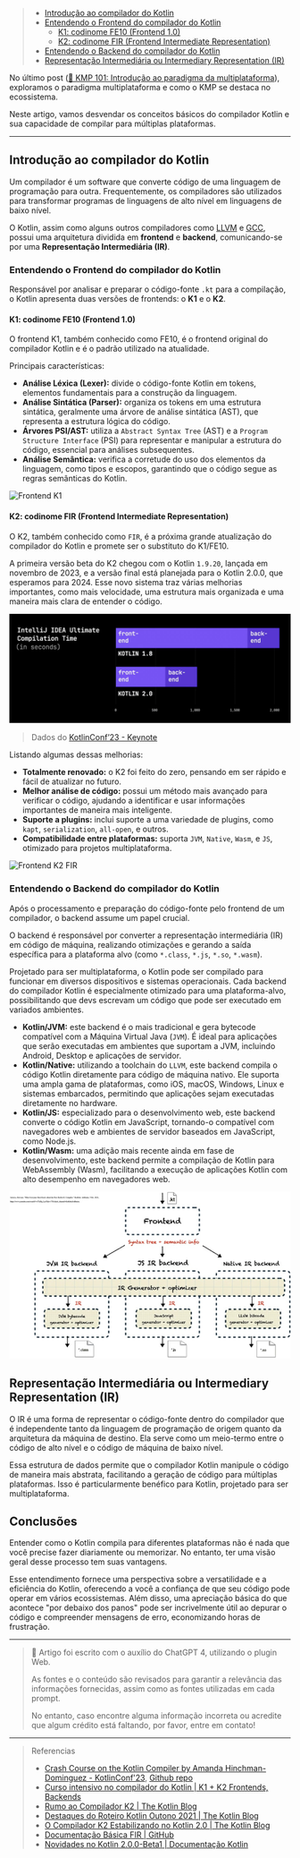 > * [Introdução ao compilador do Kotlin](#introdução-ao-compilador-do-kotlin)
> * [Entendendo o Frontend do compilador do Kotlin](#entendendo-o-frontend-do-compilador-do-kotlin)
>   * [K1: codinome FE10 (Frontend 1.0)](#k1-codinome-fe10-frontend-10)
>   * [K2: codinome FIR (Frontend Intermediate Representation)](#k2-codinome-fir-frontend-intermediate-representation)
> * [Entendendo o Backend do compilador do Kotlin](#entendendo-o-backend-do-compilador-do-kotlin)
> * [Representação Intermediária ou Intermediary Representation (IR)](#representação-intermediária-ou-intermediary-representation-ir)

No último post ([🔗 KMP 101: Introdução ao paradigma da multiplataforma](https://dev.to/rsicarelli/kotlin-multiplataforma-101-introducao-ao-paradigma-da-multiplataforma-eo3)), exploramos o paradigma multiplataforma e como o KMP se destaca no ecossistema.

Neste artigo, vamos desvendar os conceitos básicos do compilador Kotlin e sua capacidade de compilar para múltiplas plataformas.

---

## Introdução ao compilador do Kotlin

Um compilador é um software que converte código de uma linguagem de programação para outra. Frequentemente, os compiladores são utilizados para transformar programas de linguagens de alto nível em linguagens de baixo nível.

O Kotlin, assim como alguns outros compiladores como [LLVM](https://llvm.org/) e [GCC](https://gcc.gnu.org/), possui uma arquitetura dividida em **frontend** e **backend**, comunicando-se por uma **Representação Intermediária (IR)**.

### Entendendo o Frontend do compilador do Kotlin

Responsável por analisar e preparar o código-fonte `.kt` para a compilação, o Kotlin apresenta duas versões de frontends: o **K1** e o **K2**.

#### K1: codinome FE10 (Frontend 1.0)

O frontend K1, também conhecido como FE10, é o frontend original do compilador Kotlin e é o padrão utilizado na atualidade.

Principais características:

- **Análise Léxica (Lexer):** divide o código-fonte Kotlin em tokens, elementos fundamentais para a construção da linguagem.
- **Análise Sintática (Parser):** organiza os tokens em uma estrutura sintática, geralmente uma árvore de análise sintática (AST), que representa a estrutura lógica do código.
- **Árvores PSI/AST:** utiliza a `Abstract Syntax Tree` (AST) e a `Program Structure Interface` (PSI) para representar e manipular a estrutura do código, essencial para análises subsequentes.
- **Análise Semântica:** verifica a corretude do uso dos elementos da linguagem, como tipos e escopos, garantindo que o código segue as regras semânticas do Kotlin.

![Frontend K1](https://github.com/ahinchman1/Kotlin-Compiler-Crash-Course/blob/master/res/k1_frontend.png?raw=true)

#### K2: codinome FIR (Frontend Intermediate Representation)

O K2, também conhecido como `FIR`, é a próxima grande atualização do compilador do Kotlin e promete ser o substituto do K1/FE10.

A primeira versão beta do K2 chegou com o Kotlin `1.9.20`, lançada em novembro de 2023, e a versão final está planejada para o Kotlin 2.0.0, que esperamos para 2024. Esse novo sistema traz várias melhorias importantes, como mais velocidade, uma estrutura mais organizada e uma maneira mais clara de entender o código.

![KotlinConf2023 K1 vs K2](https://github.com/rsicarelli/KMP-101/blob/main/posts/assets/k1-vs-k2-kotlinconf2023.png?raw=true)

> Dados do [KotlinConf’23 - Keynote](https://www.youtube.com/live/c4f4SCEYA5Q?si=LyH_q_6R8hjd-dRo&t=495)

Listando algumas dessas melhorias:

- **Totalmente renovado:** o K2 foi feito do zero, pensando em ser rápido e fácil de atualizar no futuro.
- **Melhor análise de código:** possui um método mais avançado para verificar o código, ajudando a identificar e usar informações importantes de maneira mais inteligente.
- **Suporte a plugins:** inclui suporte a uma variedade de plugins, como `kapt`, `serialization`, `all-open`, e outros.
- **Compatibilidade entre plataformas:** suporta `JVM`, `Native`, `Wasm`, e `JS`, otimizado para projetos multiplataforma.

![Frontend K2 FIR](https://github.com/ahinchman1/Kotlin-Compiler-Crash-Course/blob/master/res/k2_frontend.png?raw=true)

### Entendendo o Backend do compilador do Kotlin

Após o processamento e preparação do código-fonte pelo frontend de um compilador, o backend assume um papel crucial.

O backend é responsável por converter a representação intermediária (IR) em código de máquina, realizando otimizações e gerando a saída específica para a plataforma alvo (como `*.class`, `*.js`, `*.so`, `*.wasm`).

Projetado para ser multiplataforma, o Kotlin pode ser compilado para funcionar em diversos dispositivos e sistemas operacionais. Cada backend do compilador Kotlin é especialmente otimizado para uma plataforma-alvo, possibilitando que devs escrevam um código que pode ser executado em variados ambientes.

- **Kotlin/JVM:** este backend é o mais tradicional e gera bytecode compatível com a Máquina Virtual Java (`JVM`). É ideal para aplicações que serão executadas em ambientes que suportam a JVM, incluindo Android, Desktop e aplicações de servidor.
- **Kotlin/Native:** utilizando a toolchain do `LLVM`, este backend compila o código Kotlin diretamente para código de máquina nativo. Ele suporta uma ampla gama de plataformas, como iOS, macOS, Windows, Linux e sistemas embarcados, permitindo que aplicações sejam executadas diretamente no hardware.
- **Kotlin/JS:** especializado para o desenvolvimento web, este backend converte o código Kotlin em JavaScript, tornando-o compatível com navegadores web e ambientes de servidor baseados em JavaScript, como Node.js.
- **Kotlin/Wasm:** uma adição mais recente ainda em fase de desenvolvimento, este backend permite a compilação de Kotlin para WebAssembly (Wasm), facilitando a execução de aplicações Kotlin com alto desempenho em navegadores web.

![Desenvolvimento nativo](https://github.com/rsicarelli/KMP-101/blob/main/posts/assets/kotlin-compiler-backend.jpg?raw=true)

## Representação Intermediária ou Intermediary Representation (IR)

O IR é uma forma de representar o código-fonte dentro do compilador que é independente tanto da linguagem de programação de origem quanto da arquitetura da máquina de destino. Ela serve como um meio-termo entre o código de alto nível e o código de máquina de baixo nível.

Essa estrutura de dados permite que o compilador Kotlin manipule o código de maneira mais abstrata, facilitando a geração de código para múltiplas plataformas. Isso é particularmente benéfico para Kotlin, projetado para ser multiplataforma.

## Conclusões

Entender como o Kotlin compila para diferentes plataformas não é nada que você precise fazer diariamente ou memorizar. No entanto, ter uma visão geral desse processo tem suas vantagens.

Esse entendimento fornece uma perspectiva sobre a versatilidade e a eficiência do Kotlin, oferecendo a você a confiança de que seu código pode operar em vários ecossistemas. Além disso, uma apreciação básica do que acontece "por debaixo dos panos" pode ser incrivelmente útil ao depurar o código e compreender mensagens de erro, economizando horas de frustração.

---

> 🤖 Artigo foi escrito com o auxílio do ChatGPT 4, utilizando o plugin Web.
>
> As fontes e o conteúdo são revisados para garantir a relevância das informações fornecidas, assim como as fontes utilizadas em cada prompt.
>
> No entanto, caso encontre alguma informação incorreta ou acredite que algum crédito está faltando, por favor, entre em contato!

---

> Referencias
> - [Crash Course on the Kotlin Compiler by Amanda Hinchman-Dominguez - KotlinConf'23](https://www.youtube.com/watch?v=wUGfuWHCqrc), [Github repo](https://github.com/ahinchman1/Kotlin-Compiler-Crash-Course)
> - [Curso intensivo no compilador do Kotlin | K1 + K2 Frontends, Backends](https://medium.com/google-developer-experts/crash-course-on-the-kotlin-compiler-k1-k2-frontends-backends-fe2238790bd8)
> - [Rumo ao Compilador K2 | The Kotlin Blog](https://blog.jetbrains.com/kotlin/2021/11/the-road-to-the-k2-compiler/)
> - [Destaques do Roteiro Kotlin Outono 2021 | The Kotlin Blog](https://blog.jetbrains.com/kotlin/2021/11/kotlin-roadmap-autumn-2021/)
> - [O Compilador K2 Estabilizando no Kotlin 2.0 | The Kotlin Blog](https://blog.jetbrains.com/kotlin/2021/11/the-k2-compiler-is-going-stable-in-kotlin-2-0/)
> - [Documentação Básica FIR | GitHub](https://github.com/JetBrains/kotlin/blob/master/docs/fir/fir-basics.md)
> - [Novidades no Kotlin 2.0.0-Beta1 | Documentação Kotlin](https://kotlinlang.org/docs/whatsnew-eap.html)
